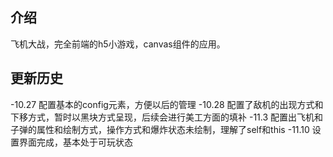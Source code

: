 ## 介绍
飞机大战，完全前端的h5小游戏，canvas组件的应用。

## 更新历史
-10.27 配置基本的config元素，方便以后的管理
-10.28 配置了敌机的出现方式和下移方式，暂时以黑块方式呈现，后续会进行美工方面的填补
-11.3 配置出飞机和子弹的属性和绘制方式，操作方式和爆炸状态未绘制，理解了self和this
-11.10 设置界面完成，基本处于可玩状态
